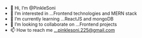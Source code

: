 - 👋 Hi, I’m @PinkleSoni
- 👀 I’m interested in ...Frontend technologies and MERN stack
- 🌱 I’m currently learning ...ReactJS and mongoDB
- 💞️ I’m looking to collaborate on ...Frontend projects
- 📫 How to reach me ...pinklesoni.225@gmail.com

<!---
PinkleSoni/PinkleSoni is a ✨ special ✨ repository because its `README.md` (this file) appears on your GitHub profile.
You can click the Preview link to take a look at your changes.
--->

